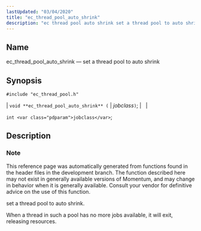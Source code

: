 ```yaml
---
lastUpdated: "03/04/2020"
title: "ec_thread_pool_auto_shrink"
description: "ec thread pool auto shrink set a thread pool to auto shrink void ec thread pool auto shrink jobclass int jobclass This reference page was automatically generated from functions found in the header files in the development branch The function described here may not exist in generally available versions of..."
---
```


<a name="apis.ec_thread_pool_auto_shrink"></a> 
## Name

ec_thread_pool_auto_shrink — set a thread pool to auto shrink

## Synopsis

`#include "ec_thread_pool.h"`

| `void **ec_thread_pool_auto_shrink** (` | <var class="pdparam">jobclass</var>`)`; |   |

`int <var class="pdparam">jobclass</var>`;<a name="idp63313408"></a> 
## Description

### Note

This reference page was automatically generated from functions found in the header files in the development branch. The function described here may not exist in generally available versions of Momentum, and may change in behavior when it is generally available. Consult your vendor for definitive advice on the use of this function.

set a thread pool to auto shrink.

When a thread in such a pool has no more jobs available, it will exit, releasing resources.